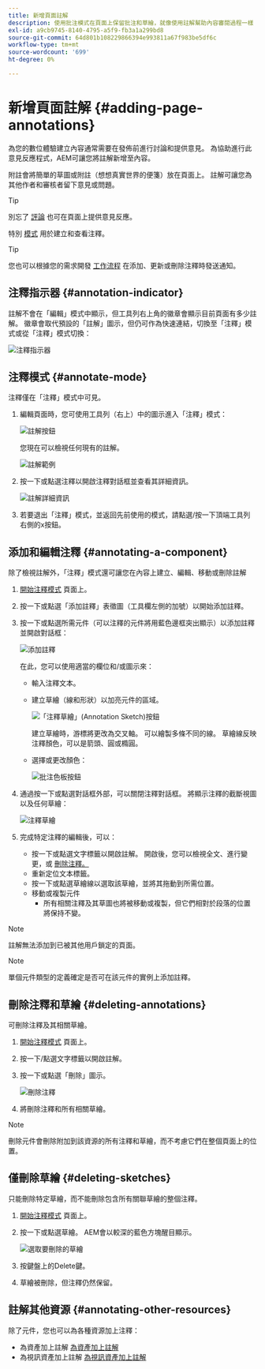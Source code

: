 ```yaml
---
title: 新增頁面註解
description: 使用批注模式在頁面上保留批注和草繪，就像使用註解幫助內容審閱過程一樣
exl-id: a9cb9745-8140-4795-a5f9-fb3a1a299bd8
source-git-commit: 64d801b108229866394e993811a67f983be5df6c
workflow-type: tm+mt
source-wordcount: '699'
ht-degree: 0%

---
```


# 新增頁面註解 {#adding-page-annotations}

為您的數位體驗建立內容通常需要在發佈前進行討論和提供意見。 為協助進行此意見反應程式，AEM可讓您將註解新增至內容。

附註會將簡單的草圖或附註（想想真實世界的便箋）放在頁面上。 註解可讓您為其他作者和審核者留下意見或問題。

>[!TIP]
>
>別忘了 [評論](/help/sites-cloud/authoring/getting-started/basic-handling.md#timeline) 也可在頁面上提供意見反應。

特別 [模式](/help/sites-cloud/authoring/fundamentals/environment-tools.md#page-modes) 用於建立和查看注釋。

>[!TIP]
>
>您也可以根據您的需求開發 [工作流程](/help/sites-cloud/authoring/workflows/overview.md) 在添加、更新或刪除注釋時發送通知。

## 注釋指示器 {#annotation-indicator}

註解不會在「編輯」模式中顯示，但工具列右上角的徽章會顯示目前頁面有多少註解。 徽章會取代預設的「註解」圖示，但仍可作為快速連結，切換至「注釋」模式或從「注釋」模式切換：

![注釋指示器](/help/sites-cloud/authoring/assets/annotation-indicator.png)

## 注釋模式 {#annotate-mode}

注釋僅在「注釋」模式中可見。

1. 編輯頁面時，您可使用工具列（右上）中的圖示進入「注釋」模式：

   ![註解按鈕](/help/sites-cloud/authoring/assets/annotations.png)

   您現在可以檢視任何現有的註解。

   ![註解範例](/help/sites-cloud/authoring/assets/annotation-sketches.png)

1. 按一下或點選注釋以開啟注釋對話框並查看其詳細資訊。

   ![註解詳細資訊](/help/sites-cloud/authoring/assets/annotation-adding.png)

1. 若要退出「注釋」模式，並返回先前使用的模式，請點選/按一下頂端工具列右側的x按鈕。

## 添加和編輯注釋 {#annotating-a-component}

除了檢視註解外，「注釋」模式還可讓您在內容上建立、編輯、移動或刪除註解

1. [開始注釋模式](#annotate-mode) 頁面上。

1. 按一下或點選「添加註釋」表徵圖（工具欄左側的加號）以開始添加註釋。

1. 按一下或點選所需元件（可以注釋的元件將用藍色邊框突出顯示）以添加註釋並開啟對話框：

   ![添加註釋](/help/sites-cloud/authoring/assets/annotation-adding.png)

   在此，您可以使用適當的欄位和/或圖示來：

   * 輸入注釋文本。
   * 建立草繪（線和形狀）以加亮元件的區域。

      ![「注釋草繪」(Annotation Sketch)按鈕](/help/sites-cloud/authoring/assets/annotation-sketch.png)

      建立草繪時，游標將更改為交叉軸。 可以繪製多條不同的線。 草繪線反映注釋顏色，可以是箭頭、圓或橢圓。

   * 選擇或更改顏色：

      ![批注色板按鈕](/help/sites-cloud/authoring/assets/annotation-color-swatch.png)

1. 通過按一下或點選對話框外部，可以關閉注釋對話框。 將顯示注釋的截斷視圖以及任何草繪：

   ![注釋草繪](/help/sites-cloud/authoring/assets/annotation-sketches.png)

1. 完成特定注釋的編輯後，可以：

   * 按一下或點選文字標籤以開啟註解。 開啟後，您可以檢視全文、進行變更，或 [刪除注釋。](#deleting-annotations)
   * 重新定位文本標籤。
   * 按一下或點選草繪線以選取該草繪，並將其拖動到所需位置。
   * 移動或複製元件
      * 所有相關注釋及其草圖也將被移動或複製，但它們相對於段落的位置將保持不變。


>[!NOTE]
>
>註解無法添加到已被其他用戶鎖定的頁面。

>[!NOTE]
>
>單個元件類型的定義確定是否可在該元件的實例上添加註釋。

## 刪除注釋和草繪 {#deleting-annotations}

可刪除注釋及其相關草繪。

1. [開始注釋模式](#annotate-mode) 頁面上。

1. 按一下/點選文字標籤以開啟註解。

1. 按一下或點選「刪除」圖示。

   ![刪除注釋](/help/sites-cloud/authoring/assets/annotation-delete.png)

1. 將刪除注釋和所有相關草繪。

>[!NOTE]
>
>刪除元件會刪除附加到該資源的所有注釋和草繪，而不考慮它們在整個頁面上的位置。

## 僅刪除草繪 {#deleting-sketches}

只能刪除特定草繪，而不能刪除包含所有關聯草繪的整個注釋。

1. [開始注釋模式](#annotate-mode) 頁面上。

1. 按一下或點選草繪。 AEM會以較深的藍色方塊醒目顯示。

   ![選取要刪除的草繪](/help/sites-cloud/authoring/assets/annotation-sketch-delete.png)

1. 按鍵盤上的Delete鍵。

1. 草繪被刪除，但注釋仍然保留。

## 註解其他資源 {#annotating-other-resources}

除了元件，您也可以為各種資源加上注釋：

* 為資產加上註解 [為資產加上註解](/help/assets/manage-digital-assets.md#annotating)
* 為視訊資產加上註解 [為視訊資產加上註解](/help/assets/manage-video-assets.md#annotate-video-assets)
